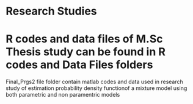 # Research Studies

# R codes and data files of M.Sc Thesis study can be found in R codes and Data Files folders

Final_Prgs2 file folder contain matlab codes and data used in research study of estimation probability density functionof a 
mixture model using both parametric and non paramentric models
